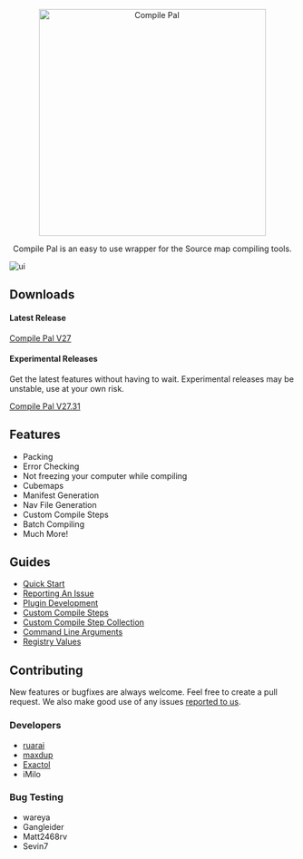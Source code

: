 <p align="center">
	<img
		alt="Compile Pal"
		src="http://i.imgur.com/jPEig83.png"
		width="400"
	/>
</p>

<p align="center">Compile Pal is an easy to use wrapper for the Source map compiling tools.</p>

![ui](https://i.imgur.com/DvAVPeR.png)


## Downloads

#### Latest Release

[Compile Pal V27](https://github.com/ruarai/CompilePal/releases/latest)

#### Experimental Releases
Get the latest features without having to wait. Experimental releases may be unstable, use at your own risk.

[Compile Pal V27.31](https://github.com/ruarai/CompilePal/releases/tag/v027.31)


## Features
* Packing
* Error Checking
* Not freezing your computer while compiling
* Cubemaps
* Manifest Generation
* Nav File Generation
* Custom Compile Steps
* Batch Compiling
* Much More!

## Guides
* [Quick Start](Guides/QuickStart.md)
* [Reporting An Issue](Guides/Issues.md)
* [Plugin Development](Guides/Plugins.md)
* [Custom Compile Steps](Guides/Custom.md)
* [Custom Compile Step Collection](Guides/CustomCollection.md)
* [Command Line Arguments](Guides/CMDArgs.md)
* [Registry Values](Guides/Registry.md)

## Contributing

New features or bugfixes are always welcome. Feel free to create a pull request. We also make good use of any issues [reported to us](https://github.com/ruarai/CompilePal/issues).

### Developers
- [ruarai](https://github.com/ruarai)
- [maxdup](https://github.com/maxdup)
- [Exactol](https://github.com/Exactol)
- iMilo


### Bug Testing
- wareya
- Gangleider 
- Matt2468rv 
- Sevin7 
